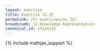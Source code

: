 ```yaml
---
layout: exercise
title: Exercise 12.15
permalink: /kr-exercises/ex_15/
breadcrumb: 12-Knowledge-Representation
canonical_id: ch12ex15
---
```


{% include mathjax_support %}
